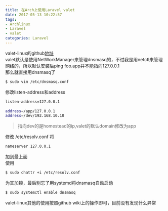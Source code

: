 ```yaml
---
title: 在Arch上使用Laravel valet
date: 2017-05-13 10:22:57
tags:
- Archlinux
- Laravel
- valet
categories: Laravel  
---
```

valet-linux的github[地址](https://github.com/cpriego/valet-linux)  
valet默认是使用NetWorkManager来管理dnsmasq的，不过我是用netctl来管理网络的，所以默认安装后ping foo.app并不能指向127.0.0.1  
那么就直接用dnsmasq了  
```bash
$ sudo vim /etc/dnsmasq.conf 
```
  
修改listen-address和address
  
```bash
listen-address=127.0.0.1  
  
address=/app/127.0.0.1
address=/dev/192.168.10.10
```
 
> 指向dev的是homestead的ip,valet的默认domain修改为app  

修改 /etc/resolv.conf
将

```bash
nameserver 127.0.0.1
```

加到最上面  
使用

```bash
$ sudo chattr +i /etc/resolv.conf 
```

为其加锁，最后别忘了用systemd将dnsmasq自动启动

```bash
$ sudo systemctl enable dnsmasq
```

valet-linux其他的使用按照github wiki上的操作即可，目前没有发现什么异常
